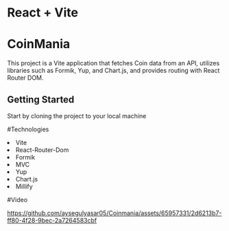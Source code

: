 # React + Vite
# CoinMania
<p>This project is a Vite application that fetches Coin data from an API, utilizes libraries such as Formik, Yup, and Chart.js, and provides routing with React Router DOM.</p>

## Getting Started

<p>Start by cloning the project to your local machine</p>

#Technologies
<li>Vite</li>
<li>React-Router-Dom</li>
<li>Formik</li>
<li>MVC</li>
<li>Yup</li>
<li>Chart.js</li>
<li>Millify</li>

#Video



https://github.com/aysegulyasar05/Coinmania/assets/65957331/2d6213b7-ff80-4f28-9bec-2a7264583cbf

